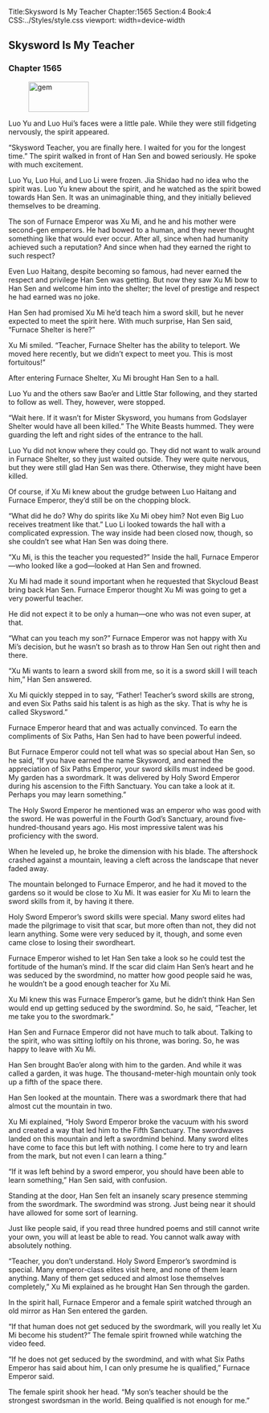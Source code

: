 Title:Skysword Is My Teacher 
Chapter:1565 
Section:4 
Book:4 
CSS:../Styles/style.css 
viewport: width=device-width
  
## Skysword Is My Teacher
### Chapter 1565 
<figure>
	<img src="../Images/gem.gif" alt="gem" id="gem" width="120" height="60" />
</figure>
  

  
  Luo Yu and Luo Hui’s faces were a little pale. While they were still fidgeting nervously, the spirit appeared.

“Skysword Teacher, you are finally here. I waited for you for the longest time.” The spirit walked in front of Han Sen and bowed seriously. He spoke with much excitement.

Luo Yu, Luo Hui, and Luo Li were frozen. Jia Shidao had no idea who the spirit was. Luo Yu knew about the spirit, and he watched as the spirit bowed towards Han Sen. It was an unimaginable thing, and they initially believed themselves to be dreaming.

The son of Furnace Emperor was Xu Mi, and he and his mother were second-gen emperors. He had bowed to a human, and they never thought something like that would ever occur. After all, since when had humanity achieved such a reputation? And since when had they earned the right to such respect?

Even Luo Haitang, despite becoming so famous, had never earned the respect and privilege Han Sen was getting. But now they saw Xu Mi bow to Han Sen and welcome him into the shelter; the level of prestige and respect he had earned was no joke.

Han Sen had promised Xu Mi he’d teach him a sword skill, but he never expected to meet the spirit here. With much surprise, Han Sen said, “Furnace Shelter is here?”

Xu Mi smiled. “Teacher, Furnace Shelter has the ability to teleport. We moved here recently, but we didn’t expect to meet you. This is most fortuitous!”

After entering Furnace Shelter, Xu Mi brought Han Sen to a hall.

Luo Yu and the others saw Bao’er and Little Star following, and they started to follow as well. They, however, were stopped.

“Wait here. If it wasn’t for Mister Skysword, you humans from Godslayer Shelter would have all been killed.” The White Beasts hummed. They were guarding the left and right sides of the entrance to the hall.

Luo Yu did not know where they could go. They did not want to walk around in Furnace Shelter, so they just waited outside. They were quite nervous, but they were still glad Han Sen was there. Otherwise, they might have been killed.

Of course, if Xu Mi knew about the grudge between Luo Haitang and Furnace Emperor, they’d still be on the chopping block.

“What did he do? Why do spirits like Xu Mi obey him? Not even Big Luo receives treatment like that.” Luo Li looked towards the hall with a complicated expression. The way inside had been closed now, though, so she couldn’t see what Han Sen was doing there.

“Xu Mi, is this the teacher you requested?” Inside the hall, Furnace Emperor—who looked like a god—looked at Han Sen and frowned.

Xu Mi had made it sound important when he requested that Skycloud Beast bring back Han Sen. Furnace Emperor thought Xu Mi was going to get a very powerful teacher.

He did not expect it to be only a human—one who was not even super, at that.

“What can you teach my son?” Furnace Emperor was not happy with Xu Mi’s decision, but he wasn’t so brash as to throw Han Sen out right then and there.

“Xu Mi wants to learn a sword skill from me, so it is a sword skill I will teach him,” Han Sen answered.

Xu Mi quickly stepped in to say, “Father! Teacher’s sword skills are strong, and even Six Paths said his talent is as high as the sky. That is why he is called Skysword.”

Furnace Emperor heard that and was actually convinced. To earn the compliments of Six Paths, Han Sen had to have been powerful indeed.

But Furnace Emperor could not tell what was so special about Han Sen, so he said, “If you have earned the name Skysword, and earned the appreciation of Six Paths Emperor, your sword skills must indeed be good. My garden has a swordmark. It was delivered by Holy Sword Emperor during his ascension to the Fifth Sanctuary. You can take a look at it. Perhaps you may learn something.”

The Holy Sword Emperor he mentioned was an emperor who was good with the sword. He was powerful in the Fourth God’s Sanctuary, around five-hundred-thousand years ago. His most impressive talent was his proficiency with the sword.

When he leveled up, he broke the dimension with his blade. The aftershock crashed against a mountain, leaving a cleft across the landscape that never faded away.

The mountain belonged to Furnace Emperor, and he had it moved to the gardens so it would be close to Xu Mi. It was easier for Xu Mi to learn the sword skills from it, by having it there.

Holy Sword Emperor’s sword skills were special. Many sword elites had made the pilgrimage to visit that scar, but more often than not, they did not learn anything. Some were very seduced by it, though, and some even came close to losing their swordheart.

Furnace Emperor wished to let Han Sen take a look so he could test the fortitude of the human’s mind. If the scar did claim Han Sen’s heart and he was seduced by the swordmind, no matter how good people said he was, he wouldn’t be a good enough teacher for Xu Mi.

Xu Mi knew this was Furnace Emperor’s game, but he didn’t think Han Sen would end up getting seduced by the swordmind. So, he said, “Teacher, let me take you to the swordmark.”

Han Sen and Furnace Emperor did not have much to talk about. Talking to the spirit, who was sitting loftily on his throne, was boring. So, he was happy to leave with Xu Mi.

Han Sen brought Bao’er along with him to the garden. And while it was called a garden, it was huge. The thousand-meter-high mountain only took up a fifth of the space there.

Han Sen looked at the mountain. There was a swordmark there that had almost cut the mountain in two.

Xu Mi explained, “Holy Sword Emperor broke the vacuum with his sword and created a way that led him to the Fifth Sanctuary. The swordwaves landed on this mountain and left a swordmind behind. Many sword elites have come to face this but left with nothing. I come here to try and learn from the mark, but not even I can learn a thing.”

“If it was left behind by a sword emperor, you should have been able to learn something,” Han Sen said, with confusion.

Standing at the door, Han Sen felt an insanely scary presence stemming from the swordmark. The swordmind was strong. Just being near it should have allowed for some sort of learning.

Just like people said, if you read three hundred poems and still cannot write your own, you will at least be able to read. You cannot walk away with absolutely nothing.

“Teacher, you don’t understand. Holy Sword Emperor’s swordmind is special. Many emperor-class elites visit here, and none of them learn anything. Many of them get seduced and almost lose themselves completely,” Xu Mi explained as he brought Han Sen through the garden.

In the spirit hall, Furnace Emperor and a female spirit watched through an old mirror as Han Sen entered the garden.

“If that human does not get seduced by the swordmark, will you really let Xu Mi become his student?” The female spirit frowned while watching the video feed.

“If he does not get seduced by the swordmind, and with what Six Paths Emperor has said about him, I can only presume he is qualified,” Furnace Emperor said.

The female spirit shook her head. “My son’s teacher should be the strongest swordsman in the world. Being qualified is not enough for me.”
